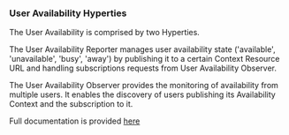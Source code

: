 
### User Availability Hyperties

The User Availability is comprised by two Hyperties.

The User Availability Reporter manages user availability state ('available', 'unavailable', 'busy', 'away') by publishing it to a certain Context Resource URL and handling subscriptions requests from User Availability Observer.

The User Availability Observer provides the monitoring of availability from multiple users. It enables the discovery of users publishing its Availability Context and the subscription to it.

Full documentation is provided [here](../../docs/user-availability)
